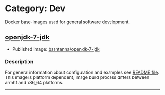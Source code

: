 # Category: Dev

Docker base-images used for general software development.

## [openjdk-7-jdk](openjdk-7-jdk/)

 - Published image: [bsantanna/openjdk-7-jdk](https://hub.docker.com/r/bsantanna/smb/)
 
### Description
For general information about configuration and examples see [README file](openjdk-7-jdk/).
This image is platform dependent, image build process differs between armhf and x86_64 platforms.

---